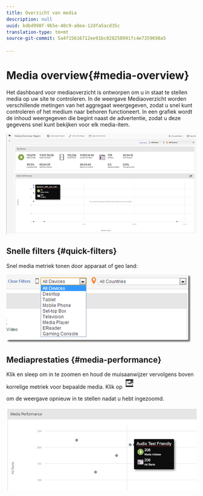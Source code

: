 ```yaml
---
title: Overzicht van media
description: null
uuid: bdbd998f-9b5e-40c9-a8ea-12dfa5acd35c
translation-type: tm+mt
source-git-commit: 5a4f15616712ee91bc028258991fc4e7359698a5

---
```



# Media overview{#media-overview}

Het dashboard voor mediaoverzicht is ontworpen om u in staat te stellen media op uw site te controleren. In de weergave Mediaoverzicht worden verschillende metingen van het aggregaat weergegeven, zodat u snel kunt controleren of het medium naar behoren functioneert. In een grafiek wordt de inhoud weergegeven die begint naast de advertentie, zodat u deze gegevens snel kunt bekijken voor elk media-item.

![](assets/media_overview.png)

<!--
![](assets/media_overview.png){width="672px"} 
-->

## Snelle filters {#quick-filters}

Snel media metriek tonen door apparaat of geo land:

![](assets/video-overview-report-filters.png)

<!--
![](assets/video-overview-report-filters.png){width="400px"}
-->

## Mediaprestaties {#media-performance}

Klik en sleep om in te zoomen en houd de muisaanwijzer vervolgens boven korrelige metriek voor bepaalde media. Klik op  ![](assets/video-overview-report-revert.png)

om de weergave opnieuw in te stellen nadat u hebt ingezoomd.

![](assets/media_overview_zoom.png)

<!--
![](assets/media_overview_zoom.png){width="400px"}
-->

